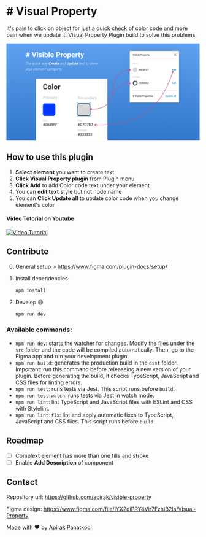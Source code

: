 # # Visual Property

It's pain to click on object for just a quick check of color code and more pain when we update it. Visual Property Plugin build to solve this problems.

![Screenshot](docs/cover_art_2.png)

## How to use this plugin

1. **Select element** you want to create text
2. **Click Visual Property plugin** from Plugin menu
3. **Click Add** to add Color code text under your element
4. You can **edit text** style but not node name
5. You can **Click Update all** to update color code when you change element's color

#### Video Tutorial on Youtube

[![Video Tutorial](https://img.youtube.com/vi/PTxIRXrCGlE/0.jpg)](https://www.youtube.com/watch?v=PTxIRXrCGlE)

## Contribute

0. General setup > https://www.figma.com/plugin-docs/setup/ 

1. Install dependencies

   ```bash
   npm install
   ```

2. Develop 😄
   ```bash
   npm run dev
   ```

### Available commands:

- `npm run dev`: starts the watcher for changes. Modify the files under the `src` folder and the code will be compiled automatically. Then, go to the Figma app and run your development plugin.
- `npm run build`: generates the production build in the `dist` folder. Important: run this command before releaseing a new version of your plugin. Before generating the build, it checks TypeScript, JavaScript and CSS files for linting errors.
- `npm run test`: runs tests via Jest. This script runs before `build`.
- `npm run test:watch`: runs tests via Jest in watch mode.
- `npm run lint`: lint TypeScript and JavaScript files with ESLint and CSS with Stylelint.
- `npm run lint:fix`: lint and apply automatic fixes to TypeScript, JavaScript and CSS files. This script runs before `build`.

## Roadmap

- [ ] Complext element has more than one fills and stroke
- [ ] Enable **Add Description** of component

## Contact

Repository url: https://github.com/apirak/visible-property

Figma design: https://www.figma.com/file/IYX2diPRY4Vir7FzhIB2la/Visual-Property

Made with ♥️ by [Apirak Panatkool](https://twitter.com/apirak) 

